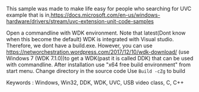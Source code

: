 This sample was made to make life easy for people who searching for UVC example that is in,https://docs.microsoft.com/en-us/windows-hardware/drivers/stream/uvc-extension-unit-code-samples

Open a commandline with WDK environment. Note that latest(Dont know when this become the default) WDK is integrated with Visual studio. Therefore, we dont have a build.exe. 
However, you can use https://networchestration.wordpress.com/2017/12/10/wdk-download/ (use Windows 7 (WDK 7.1.0))to get a WDK(past it is called DDK) that can be used with commandline. After installation use "x64 free build environment" from start menu.
Change directory in the source code
Use ```Build -cZg``` to build 

Keywords :
Windows, Win32, DDK, WDK, UVC, USB video class, C, C++
